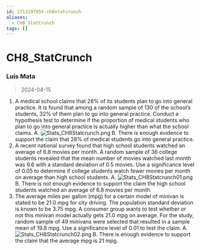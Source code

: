 ```yaml
---
id: 1713197054-ch8statcrunch
aliases:
  - CH8_StatCrunch
tags: []
---
```


# CH8_StatCrunch
### Luis Mata

> 2024-04-15

1. A medical school claims that 28% of its students plan to go into general practice. It is found that among a random sample of 130 of the school’s students, 32% of them plan to go into general practice. Conduct a hypothesis test to determine if the proportion of medical students who plan to go into general practice is actually higher than what the school claims.
   A. 
   ![Stats_CH8Statcrunch.png](assets/imgs/Stats_CH8Statcrunch.png)
   B. There is enough evidence to support the claim that 28% of medical students go into general practice.
1. A recent national survey found that high school students watched an average of 6.8 movies per month. A random sample of 36 college students revealed that the mean number of movies watched last month was 6.6 with a standard deviation of 0.5 movies. Use a significance level of 0.05 to determine if college students watch fewer movies per month on average than high school students.
   A.
   ![Stats_CH8Statcrunch01.png](assets/imgs/Stats_CH8Statcrunch01.png)
   B. There is not enough evidence to support the claim the high school students watched an average of 6.8 movies per month.
3. The average miles per gallon (mpg) for a certain model of minivan is stated to be 21.0 mpg for city driving. The population standard deviation is known to be 3.75 mpg. A consumer group wants to test whether or not this minivan model actually gets 21.0 mpg on average. For the study, random sample of 49 minivans were selected that resulted in a sample mean of 19.8 mpg. Use a significance level of 0.01 to test the claim.
   A. 
   ![Stats_CH8Statcrunch02.png](assets/imgs/Stats_CH8Statcrunch02.png)
   B. There is enough evidence to support the claim that the average mpg is 21 mpg.

